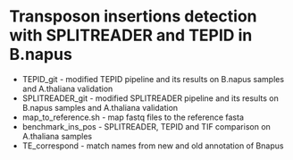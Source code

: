 # Transposon insertions detection with SPLITREADER and TEPID in B.napus

* TEPID_git - modified TEPID pipeline and its results on B.napus samples and A.thaliana validation
* SPLITREADER_git - modified SPLITREADER pipeline and its results on B.napus samples and A.thaliana validation
* map_to_reference.sh - map fastq files to the reference fasta
* benchmark_ins_pos - SPLITREADER, TEPID and TIF comparison on A.thaliana samples
* TE_correspond - match names from new and old annotation of Bnapus
